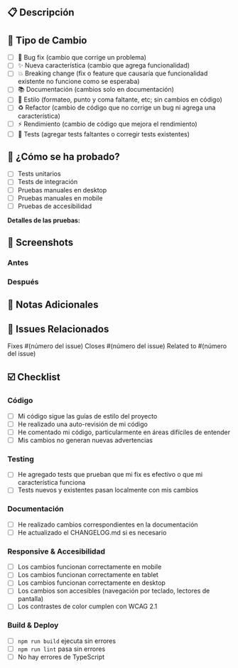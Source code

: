 ## 📋 Descripción

<!-- Describe brevemente los cambios realizados -->

## 🔧 Tipo de Cambio

<!-- Marca la opción apropiada -->

- [ ] 🐛 Bug fix (cambio que corrige un problema)
- [ ] ✨ Nueva característica (cambio que agrega funcionalidad)
- [ ] 💥 Breaking change (fix o feature que causaría que funcionalidad existente no funcione como se esperaba)
- [ ] 📚 Documentación (cambios solo en documentación)
- [ ] 🎨 Estilo (formateo, punto y coma faltante, etc; sin cambios en código)
- [ ] ♻️ Refactor (cambio de código que no corrige un bug ni agrega una característica)
- [ ] ⚡ Rendimiento (cambio de código que mejora el rendimiento)
- [ ] 🧪 Tests (agregar tests faltantes o corregir tests existentes)

## 🧪 ¿Cómo se ha probado?

<!-- Describe las pruebas que ejecutaste para verificar tus cambios -->

- [ ] Tests unitarios
- [ ] Tests de integración
- [ ] Pruebas manuales en desktop
- [ ] Pruebas manuales en mobile
- [ ] Pruebas de accesibilidad

**Detalles de las pruebas:**
<!-- Describe brevemente qué probaste -->

## 📱 Screenshots

<!-- Agrega screenshots para cambios visuales -->

### Antes
<!-- Screenshot del estado anterior -->

### Después
<!-- Screenshot del nuevo estado -->

## 📝 Notas Adicionales

<!-- Información adicional que los revisores deberían saber -->

## 🔗 Issues Relacionados

<!-- Lista cualquier issue relacionado -->
Fixes #(número del issue)
Closes #(número del issue)
Related to #(número del issue)

## ☑️ Checklist

### Código
- [ ] Mi código sigue las guías de estilo del proyecto
- [ ] He realizado una auto-revisión de mi código
- [ ] He comentado mi código, particularmente en áreas difíciles de entender
- [ ] Mis cambios no generan nuevas advertencias

### Testing
- [ ] He agregado tests que prueban que mi fix es efectivo o que mi característica funciona
- [ ] Tests nuevos y existentes pasan localmente con mis cambios

### Documentación
- [ ] He realizado cambios correspondientes en la documentación
- [ ] He actualizado el CHANGELOG.md si es necesario

### Responsive & Accesibilidad
- [ ] Los cambios funcionan correctamente en mobile
- [ ] Los cambios funcionan correctamente en tablet
- [ ] Los cambios funcionan correctamente en desktop
- [ ] Los cambios son accesibles (navegación por teclado, lectores de pantalla)
- [ ] Los contrastes de color cumplen con WCAG 2.1

### Build & Deploy
- [ ] `npm run build` ejecuta sin errores
- [ ] `npm run lint` pasa sin errores
- [ ] No hay errores de TypeScript
